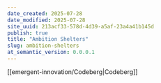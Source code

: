 ```yaml
---
date_created: 2025-07-28
date_modified: 2025-07-28
site_uuid: 213acf33-578d-4d39-a5af-23a4a41b145d
publish: true
title: "Ambition Shelters"
slug: ambition-shelters
at_semantic_version: 0.0.0.1
---
```

[[emergent-innovation/Codeberg|Codeberg]]

